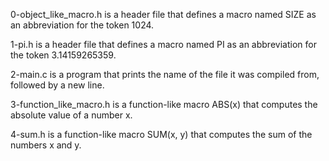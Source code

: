
 0-object_like_macro.h is a header file that defines a macro named SIZE as an abbreviation for the token 1024.

 1-pi.h is a header file that defines a macro named PI as an abbreviation for the token 3.14159265359.

 2-main.c is a program that prints the name of the file it was compiled from, followed by a new line.

 3-function_like_macro.h is a function-like macro ABS(x) that computes the absolute value of a number x.

 4-sum.h is a function-like macro SUM(x, y) that computes the sum of the numbers x and y.
